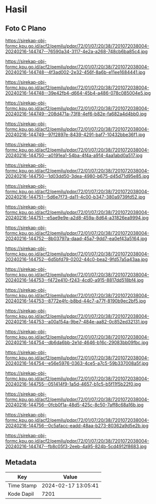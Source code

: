 # Hasil

## Foto C Plano

https://sirekap-obj-formc.kpu.go.id/acf2/pemilu/pdpr/72/01/07/20/38/7201072038004-20240216-144747--76590a34-3117-4e2a-a268-748cb6ba85c4.jpg

https://sirekap-obj-formc.kpu.go.id/acf2/pemilu/pdpr/72/01/07/20/38/7201072038004-20240216-144748--4f3ad002-2e32-456f-8a6b-e11ee1684441.jpg

https://sirekap-obj-formc.kpu.go.id/acf2/pemilu/pdpr/72/01/07/20/38/7201072038004-20240216-144748--39e42fb4-d664-45b4-a486-078c085004e5.jpg

https://sirekap-obj-formc.kpu.go.id/acf2/pemilu/pdpr/72/01/07/20/38/7201072038004-20240216-144749--208d471a-73f8-4ef6-b82e-fa682a4d4bb0.jpg

https://sirekap-obj-formc.kpu.go.id/acf2/pemilu/pdpr/72/01/07/20/38/7201072038004-20240216-144749--97f2897e-8439-4291-baf7-10432bbe36f1.jpg

https://sirekap-obj-formc.kpu.go.id/acf2/pemilu/pdpr/72/01/07/20/38/7201072038004-20240216-144750--a0191ea1-54ba-4f4a-a914-4aa1abd0a517.jpg

https://sirekap-obj-formc.kpu.go.id/acf2/pemilu/pdpr/72/01/07/20/38/7201072038004-20240216-144750--1d03dd50-3dea-4980-b675-d45d71d95e85.jpg

https://sirekap-obj-formc.kpu.go.id/acf2/pemilu/pdpr/72/01/07/20/38/7201072038004-20240216-144751--5d6e7f73-da11-4c00-b347-380a9739fd52.jpg

https://sirekap-obj-formc.kpu.go.id/acf2/pemilu/pdpr/72/01/07/20/38/7201072038004-20240216-144751--e5ae9e9e-a2d8-459a-8d64-a31826ea9994.jpg

https://sirekap-obj-formc.kpu.go.id/acf2/pemilu/pdpr/72/01/07/20/38/7201072038004-20240216-144752--8b03797a-daad-45a7-9dd7-ea0ef43a5164.jpg

https://sirekap-obj-formc.kpu.go.id/acf2/pemilu/pdpr/72/01/07/20/38/7201072038004-20240216-144752--6d5bfd79-0202-44c0-bea2-9fd57a5a43aa.jpg

https://sirekap-obj-formc.kpu.go.id/acf2/pemilu/pdpr/72/01/07/20/38/7201072038004-20240216-144753--f472e410-f243-4cd0-a915-8817dd518bf4.jpg

https://sirekap-obj-formc.kpu.go.id/acf2/pemilu/pdpr/72/01/07/20/38/7201072038004-20240216-144753--8772e4fc-b8bd-44c7-a77f-8190b9ec2bf5.jpg

https://sirekap-obj-formc.kpu.go.id/acf2/pemilu/pdpr/72/01/07/20/38/7201072038004-20240216-144753--a00a154a-9be7-484e-aa82-0c852ed32131.jpg

https://sirekap-obj-formc.kpu.go.id/acf2/pemilu/pdpr/72/01/07/20/38/7201072038004-20240216-144754--db6da6bb-2e1d-4646-b16c-29083bb09fbc.jpg

https://sirekap-obj-formc.kpu.go.id/acf2/pemilu/pdpr/72/01/07/20/38/7201072038004-20240216-144754--e56e5976-0363-4ce5-a7c5-59b337008a5f.jpg

https://sirekap-obj-formc.kpu.go.id/acf2/pemilu/pdpr/72/01/07/20/38/7201072038004-20240216-144755--051414f9-1a5d-4657-b1c5-b5f11f5b22f0.jpg

https://sirekap-obj-formc.kpu.go.id/acf2/pemilu/pdpr/72/01/07/20/38/7201072038004-20240216-144756--0fcb0f1a-48d5-425c-8c50-7aff8c68a16b.jpg

https://sirekap-obj-formc.kpu.go.id/acf2/pemilu/pdpr/72/01/07/20/38/7201072038004-20240216-144756--0c5afacc-eadd-48aa-b273-80362a9d5e2b.jpg

https://sirekap-obj-formc.kpu.go.id/acf2/pemilu/pdpr/72/01/07/20/38/7201072038004-20240216-144747--fb8c05f3-2eeb-4a95-824b-5cd4912f8683.jpg


## Metadata

| Key        | Value               |
| ---------- | ------------------- |
| Time Stamp | 2024-02-17 13:05:41 |
| Kode Dapil | 7201                |



